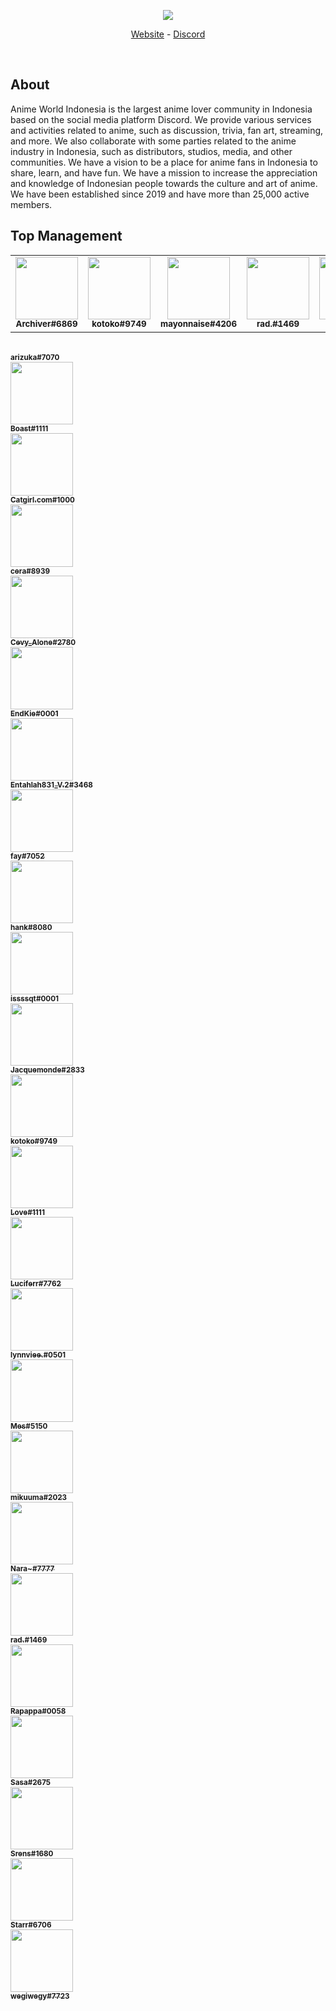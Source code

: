 <div align="center">
  <p>
    <a href="https://animeworld.moe/"><img src="https://media.discordapp.net/attachments/648581479990820875/943457556054032404/Awi_2.png?width=1020&height=340"/></a>
  </p>
  <p>
    <a href="https://animeworld.moe/">Website</a>
    -
    <a href="https://discord.gg/otakuid">Discord</a>
  </p>
  <br />
</div>

## About
Anime World Indonesia is the largest anime lover community in Indonesia based on the social media platform Discord. We provide various services and activities related to anime, such as discussion, trivia, fan art, streaming, and more. We also collaborate with some parties related to the anime industry in Indonesia, such as distributors, studios, media, and other communities. We have a vision to be a place for anime fans in Indonesia to share, learn, and have fun. We have a mission to increase the appreciation and knowledge of Indonesian people towards the culture and art of anime. We have been established since 2019 and have more than 25,000 active members.

<!--START_SECTION:motm_list-->
<!--END_SECTION:motm_list-->

## Top Management
<!--START_SECTION:administrator_list-->
<table>
<tr>
<td align="center">
    <a href="https://discord.gg/otakuid">
        <img src="https://cdn.discordapp.com/avatars/815748454160007179/e8b171737f280c39c36821a522031434.webp?size=4096" width="100px;" alt=""/>
        <br/>
        <sub>
            <b>Archiver#6869</b>
        </sub>
    </a>
    <br/>
</td>
<td align="center">
    <a href="https://discord.gg/otakuid">
        <img src="https://cdn.discordapp.com/avatars/210098396113928192/a_cd04b17d93a34437f53527b615b7e4ce.webp?size=4096" width="100px;" alt=""/>
        <br/>
        <sub>
            <b>kotoko#9749</b>
        </sub>
    </a>
    <br/>
</td>
<td align="center">
    <a href="https://discord.gg/otakuid">
        <img src="https://cdn.discordapp.com/avatars/787161949703766037/a8ca86e7679fa97b337c7e4b1b800c45.webp?size=4096" width="100px;" alt=""/>
        <br/>
        <sub>
            <b>mayonnaise#4206</b>
        </sub>
    </a>
    <br/>
</td>
<td align="center">
    <a href="https://discord.gg/otakuid">
        <img src="https://cdn.discordapp.com/avatars/234951195016429569/f645164705df45db0d2e66d65375a36d.webp?size=4096" width="100px;" alt=""/>
        <br/>
        <sub>
            <b>rad.#1469</b>
        </sub>
    </a>
    <br/>
</td>
<td align="center">
    <a href="https://discord.gg/otakuid">
        <img src="https://cdn.discordapp.com/avatars/703921846961307668/47d1afcbc60ab1e6b88768758df25091.webp?size=4096" width="100px;" alt=""/>
        <br/>
        <sub>
            <b>Tian#0752</b>
        </sub>
    </a>
    <br/>
</td>
<td align="center">
    <a href="https://discord.gg/otakuid">
        <img src="https://cdn.discordapp.com/avatars/725331428962992131/c97400bebce9575c91fd9d5275248512.webp?size=4096" width="100px;" alt=""/>
        <br/>
        <sub>
            <b>Vinrer#8181</b>
        </sub>
    </a>
    <br/>
</td>
</tr>
</table>
        <br/>
        <sub>
            <b>arizuka#7070</b>
        </sub>
    </a>
    <br/>
</td>
<td align="center">
    <a href="https://discord.gg/otakuid">
        <img src="https://cdn.discordapp.com/avatars/680900825408733232/e1e10c91427647ed1f0a7096d3fc223e.webp?size=4096" width="100px;" alt=""/>
        <br/>
        <sub>
            <b>Boast#1111</b>
        </sub>
    </a>
    <br/>
</td>
<td align="center">
    <a href="https://discord.gg/otakuid">
        <img src="https://cdn.discordapp.com/avatars/959480937446522991/a_ce785f54915d1e69597ea9cd60e2f061.webp?size=4096" width="100px;" alt=""/>
        <br/>
        <sub>
            <b>Catgirl.com#1000</b>
        </sub>
    </a>
    <br/>
</td>
<td align="center">
    <a href="https://discord.gg/otakuid">
        <img src="https://cdn.discordapp.com/avatars/263149784628592641/a26da4df890411f03b6d25c2e96a38d5.webp?size=4096" width="100px;" alt=""/>
        <br/>
        <sub>
            <b>cera#8939</b>
        </sub>
    </a>
    <br/>
</td>
<td align="center">
    <a href="https://discord.gg/otakuid">
        <img src="https://cdn.discordapp.com/avatars/892806104013242378/a_43a0bfa99a0443a8b9811f42e2463cc8.webp?size=4096" width="100px;" alt=""/>
        <br/>
        <sub>
            <b>Cevy_Alone#2780</b>
        </sub>
    </a>
    <br/>
</td>
<td align="center">
    <a href="https://discord.gg/otakuid">
        <img src="https://cdn.discordapp.com/avatars/411396663429693441/aecb24b6abed87fb6243caa9f8164df5.webp?size=4096" width="100px;" alt=""/>
        <br/>
        <sub>
            <b>EndKie#0001</b>
        </sub>
    </a>
    <br/>
</td>
</tr>
<tr>
<td align="center">
    <a href="https://discord.gg/otakuid">
        <img src="https://cdn.discordapp.com/avatars/1051461586230968330/a1a5418a7eeaa7c1f27b25002f5e4de1.webp?size=4096" width="100px;" alt=""/>
        <br/>
        <sub>
            <b>Entahlah831_V.2#3468</b>
        </sub>
    </a>
    <br/>
</td>
<td align="center">
    <a href="https://discord.gg/otakuid">
        <img src="https://cdn.discordapp.com/avatars/457835836579512320/8ed76b30b249dbbe8bde59b74c3c6039.webp?size=4096" width="100px;" alt=""/>
        <br/>
        <sub>
            <b>fay#7052</b>
        </sub>
    </a>
    <br/>
</td>
<td align="center">
    <a href="https://discord.gg/otakuid">
        <img src="https://cdn.discordapp.com/avatars/328745488587161600/a_3a4408d17d9dac5b864ee60c5e2d22ba.webp?size=4096" width="100px;" alt=""/>
        <br/>
        <sub>
            <b>hank#8080</b>
        </sub>
    </a>
    <br/>
</td>
<td align="center">
    <a href="https://discord.gg/otakuid">
        <img src="https://cdn.discordapp.com/avatars/1069041682844241941/e120d6d7fb60201c7b4d4016ed49bcae.webp?size=4096" width="100px;" alt=""/>
        <br/>
        <sub>
            <b>issssqt#0001</b>
        </sub>
    </a>
    <br/>
</td>
<td align="center">
    <a href="https://discord.gg/otakuid">
        <img src="https://cdn.discordapp.com/avatars/367306117639831556/38d073c8b90ef602ce4fe142159b7d36.webp?size=4096" width="100px;" alt=""/>
        <br/>
        <sub>
            <b>Jacquemonde#2833</b>
        </sub>
    </a>
    <br/>
</td>
<td align="center">
    <a href="https://discord.gg/otakuid">
        <img src="https://cdn.discordapp.com/avatars/210098396113928192/a_cd04b17d93a34437f53527b615b7e4ce.webp?size=4096" width="100px;" alt=""/>
        <br/>
        <sub>
            <b>kotoko#9749</b>
        </sub>
    </a>
    <br/>
</td>
<td align="center">
    <a href="https://discord.gg/otakuid">
        <img src="https://cdn.discordapp.com/avatars/480380200031486040/7074702831c732df4283b7a2e503de66.webp?size=4096" width="100px;" alt=""/>
        <br/>
        <sub>
            <b>Love#1111</b>
        </sub>
    </a>
    <br/>
</td>
</tr>
<tr>
<td align="center">
    <a href="https://discord.gg/otakuid">
        <img src="https://cdn.discordapp.com/avatars/1069254559584759868/1f482a0121eef921d758e2049ebd3c51.webp?size=4096" width="100px;" alt=""/>
        <br/>
        <sub>
            <b>Luciferr#7762</b>
        </sub>
    </a>
    <br/>
</td>
<td align="center">
    <a href="https://discord.gg/otakuid">
        <img src="https://cdn.discordapp.com/avatars/950731579628609646/745806926eec234c884580bb1cc656de.webp?size=4096" width="100px;" alt=""/>
        <br/>
        <sub>
            <b>lynnviee.#0501</b>
        </sub>
    </a>
    <br/>
</td>
<td align="center">
    <a href="https://discord.gg/otakuid">
        <img src="https://cdn.discordapp.com/avatars/214240275776798720/6296cc6fb8b2b30a6423c5ccf5757dfe.webp?size=4096" width="100px;" alt=""/>
        <br/>
        <sub>
            <b>Mes#5150</b>
        </sub>
    </a>
    <br/>
</td>
<td align="center">
    <a href="https://discord.gg/otakuid">
        <img src="https://cdn.discordapp.com/avatars/862288311117021205/b54a8163ff5540488e69227851f864cd.webp?size=4096" width="100px;" alt=""/>
        <br/>
        <sub>
            <b>mikuuma#2023</b>
        </sub>
    </a>
    <br/>
</td>
<td align="center">
    <a href="https://discord.gg/otakuid">
        <img src="https://cdn.discordapp.com/avatars/455209908569374722/4398dda8e0282a45dde2b97e6af0f6d1.webp?size=4096" width="100px;" alt=""/>
        <br/>
        <sub>
            <b>Nara~#7777</b>
        </sub>
    </a>
    <br/>
</td>
<td align="center">
    <a href="https://discord.gg/otakuid">
        <img src="https://cdn.discordapp.com/avatars/234951195016429569/14da0e63fa0a60a708ce28cdabb1f8bb.webp?size=4096" width="100px;" alt=""/>
        <br/>
        <sub>
            <b>rad.#1469</b>
        </sub>
    </a>
    <br/>
</td>
<td align="center">
    <a href="https://discord.gg/otakuid">
        <img src="https://cdn.discordapp.com/avatars/425349855960104962/a_98825f6b94b21c0197eb6250b25ed232.webp?size=4096" width="100px;" alt=""/>
        <br/>
        <sub>
            <b>Rapappa#0058</b>
        </sub>
    </a>
    <br/>
</td>
</tr>
<tr>
<td align="center">
    <a href="https://discord.gg/otakuid">
        <img src="https://cdn.discordapp.com/avatars/766723982996013116/febc33f66eb06a8eb4db5be0ee97e447.webp?size=4096" width="100px;" alt=""/>
        <br/>
        <sub>
            <b>Sasa#2675</b>
        </sub>
    </a>
    <br/>
</td>
<td align="center">
    <a href="https://discord.gg/otakuid">
        <img src="https://cdn.discordapp.com/avatars/723839275711332402/3bdd9feb0f739e0ab9f9a40458e1f8de.webp?size=4096" width="100px;" alt=""/>
        <br/>
        <sub>
            <b>Srens#1680</b>
        </sub>
    </a>
    <br/>
</td>
<td align="center">
    <a href="https://discord.gg/otakuid">
        <img src="https://cdn.discordapp.com/avatars/339001991952859147/9500392e23dd0553980ec9dc01d535a8.webp?size=4096" width="100px;" alt=""/>
        <br/>
        <sub>
            <b>Starr#6706</b>
        </sub>
    </a>
    <br/>
</td>
<td align="center">
    <a href="https://discord.gg/otakuid">
        <img src="https://cdn.discordapp.com/avatars/493718250924933121/8e24c4967f229de91f63e0cd64f441bf.webp?size=4096" width="100px;" alt=""/>
        <br/>
        <sub>
            <b>wegiwegy#7723</b>
        </sub>
    </a>
    <br/>
</td>
</tr>
</table>
